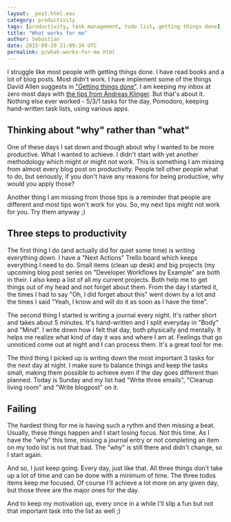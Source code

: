 ```yaml
---
layout: _post.html.eex
category: productivity
tags: [productivity, task management, todo list, getting things done]
title: "What works for me"
author: Sebastian
date: 2015-09-20 21:09:34 UTC
permalink: p/what-works-for-me.html
---
```

I struggle like most people with getting things done. I have read books and a lot of blog posts. Most didn't work. I have implement some of the things David Allen suggests in ["Getting things done"](https://gettingthingsdone.com/store/product.php?productid=17035). I am keeping my inbox at zero most days with [the tips from Andreas Klinger](http://klinger.io/post/71640845938/dont-drown-in-email-how-to-use-gmail-more). But that's about it. Nothing else ever worked - 5/3/1 tasks for the day, Pomodoro, keeping hand-written task lists, using various apps.

## Thinking about "why" rather than "what"

One of these days I sat down and though about why I wanted to be more productive. What I wanted to achieve. I didn't start with yet another methodology which might or might not work. This is something I am missing from almost every blog post on productivity. People tell other people what to do, but seriously, if you don't have any reasons for being productive, why would you apply those?

Another thing I am missing from those tips is a reminder that people are different and most tips won't work for you. So, my next tips might not work for you. Try them anyway ;)

## Three steps to productivity

The first thing I do (and actually did for quiet some time) is writing everything down. I have a "Next Actions" Trello board which keeps everything I need to do. Small items (clean up desk) and big projects (my upcoming blog post series on "Developer Workflows by Example" are both in their. I also keep a list of all my current projects. Both help me to get things out of my head and not forget about them. From the day I started it, the times I had to say "Oh, I did forget about this" went down by a lot and the times I said "Yeah, I know and will do it as soon as I have the time".

The second thing I started is writing a journal every night. It's rather short and takes about 5 minutes. It's hand-written and I split everyday in "Body" and "Mind". I write down how I felt that day, both physically and mentally. It helps me realize what kind of day it was and where I am at. Feelings that go unnoticed come out at night and I can process them. It's a great tool for me.

The third thing I picked up is writing down the most important 3 tasks for the next day at night. I make sure to balance things and keep the tasks small, making them possible to achieve even if the day goes different than planned. Today is Sunday and my list had "Write three emails", "Cleanup living room" and "Write blogpost" on it.

## Failing

The hardest thing for me is having such a rythm and then missing a beat. Usually, these things happen and I start losing focus. Not this time. As I have the "why" this time, missing a journal entry or not completing an item on my todo list is not that bad. The "why" is still there and didn't change, so I start again.

And so, I just keep going. Every day, just like that. All three things don't take up a lot of time and can be done with a minimum of time. The three todos items keep me focused. Of course I'll achieve a lot more on any given day, but those three are the major ones for the day.

And to keep my motivation up, every once in a while I'll slip a fun but not that important task into the list as well ;)
